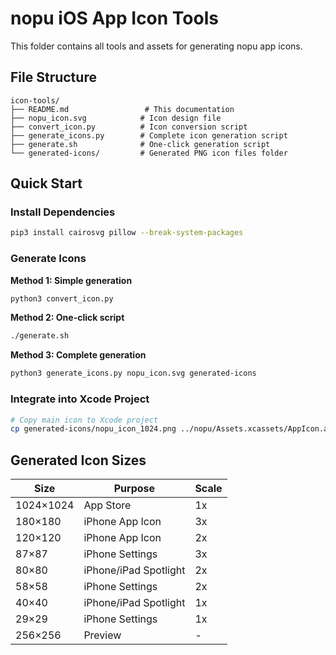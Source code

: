 # nopu iOS App Icon Tools

This folder contains all tools and assets for generating nopu app icons.

## File Structure

```
icon-tools/
├── README.md                 # This documentation
├── nopu_icon.svg            # Icon design file
├── convert_icon.py          # Icon conversion script
├── generate_icons.py        # Complete icon generation script
├── generate.sh              # One-click generation script
└── generated-icons/         # Generated PNG icon files folder
```

## Quick Start

### Install Dependencies

```bash
pip3 install cairosvg pillow --break-system-packages
```

### Generate Icons

**Method 1: Simple generation**
```bash
python3 convert_icon.py
```

**Method 2: One-click script**
```bash
./generate.sh
```

**Method 3: Complete generation**
```bash
python3 generate_icons.py nopu_icon.svg generated-icons
```

### Integrate into Xcode Project

```bash
# Copy main icon to Xcode project
cp generated-icons/nopu_icon_1024.png ../nopu/Assets.xcassets/AppIcon.appiconset/
```

## Generated Icon Sizes

| Size | Purpose | Scale |
|------|---------|-------|
| 1024×1024 | App Store | 1x |
| 180×180 | iPhone App Icon | 3x |
| 120×120 | iPhone App Icon | 2x |
| 87×87 | iPhone Settings | 3x |
| 80×80 | iPhone/iPad Spotlight | 2x |
| 58×58 | iPhone Settings | 2x |
| 40×40 | iPhone/iPad Spotlight | 1x |
| 29×29 | iPhone Settings | 1x |
| 256×256 | Preview | - |